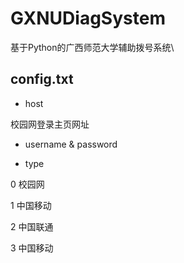 # GXNUDiagSystem
基于Python的广西师范大学辅助拨号系统\



## config.txt

*   host

校园网登录主页网址

*   username & password

*   type

0 校园网

1 中国移动

2 中国联通

3 中国移动








